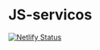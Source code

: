 # JS-servicos
 
[![Netlify Status](https://api.netlify.com/api/v1/badges/d8091aaa-f8e2-49c1-8cd5-0b4b67ab85b8/deploy-status)](https://app.netlify.com/sites/js-servicos-gerais/deploys)